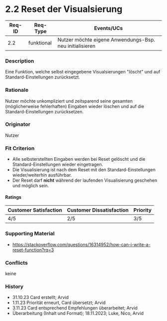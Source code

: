 # 2.2 Reset der Visualsierung

| Req-ID | Req-Type | Events/UCs                            		     |
|--------|----------|--------------------------------------------------------|
| 2.2    |funktional|Nutzer möchte eigene Anwendungs-Bsp. neu initialisieren|

### Description
Eine Funktion, welche selbst eingegebene Visualsierungen "löscht" und auf Standard-Einstellungen zurücksetzt.

### Rationale
Nutzer möchte unkompliziert und zeitsparend seine gesamten (möglicherweise fehlerhaften) Eingaben wieder löschen und auf die Standard-Einstellungen zurücksetzen.

### Originator
Nutzer

### Fit Criterion
- Alle selbsterstellten Eingaben werden bei Reset gelöscht und die Standard-Einstellungen wieder eingetragen.
- Die Visualisierung ist nach dem Reset mit den Standard-Einstellungen wieder/weiterhin ausführbar.
- Der Reset darf __nicht__ während der laufenden Visualisierung geschehen und möglich sein.

#### Ratings
| Customer Satisfaction | Customer Dissatisfaction | Priority |
|-----------------------|--------------------------|----------|
| 4/5                   | 2/5                      | 3/5	  |

### Supporting Material
- https://stackoverflow.com/questions/16314952/how-can-i-write-a-reset-function?rq=3

### Conflicts
keine

### History
- 31.10.23 Card erstellt; Arvid
- 1.11.23 Priorität erneurt, Card übersetzt; Arvid
- 3.11.23 Card entsprechend Empfehlungen überarbeitet; Arvid
- Überarbeitung (Inhalt und Format); 18.11.2023; Luke, Nico, Arvid